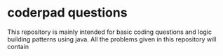 # coderpad questions
This repository is mainly intended for basic coding questions and logic building patterns using java.
All the problems given in this repository will contain
